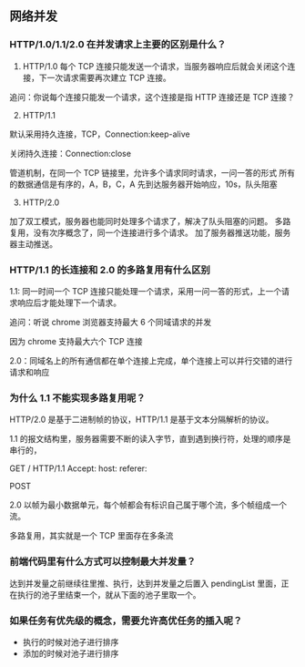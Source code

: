 <!--
 * @Author: Dalegac
 * @Date: 2021-08-20 14:01:04
 * @LastEditTime: 2021-08-23 00:02:37
 * @LastEditors: Dalegac
 * @Description: Just say something
-->

## 网络并发

### HTTP/1.0/1.1/2.0 在并发请求上主要的区别是什么？

1. HTTP/1.0
   每个 TCP 连接只能发送一个请求，当服务器响应后就会关闭这个连接，下一次请求需要再次建立 TCP 连接。

追问：你说每个连接只能发一个请求，这个连接是指 HTTP 连接还是 TCP 连接？

2. HTTP/1.1

默认采用持久连接，TCP，Connection:keep-alive

关闭持久连接：Connection:close

管道机制，在同一个 TCP 链接里，允许多个请求同时请求，一问一答的形式
所有的数据通信是有序的，A，B，C，A 先到达服务器开始响应，10s，队头阻塞

3. HTTP/2.0

加了双工模式，服务器也能同时处理多个请求了，解决了队头阻塞的问题。
多路复用，没有次序概念了，同一个连接进行多个请求。
加了服务器推送功能，服务器主动推送。

### HTTP/1.1 的长连接和 2.0 的多路复用有什么区别

1.1: 同一时间一个 TCP 连接只能处理一个请求，采用一问一答的形式，上一个请求响应后才能处理下一个请求。

追问：听说 chrome 浏览器支持最大 6 个同域请求的并发

因为 chrome 支持最大六个 TCP 连接

2.0：同域名上的所有通信都在单个连接上完成，单个连接上可以并行交错的进行请求和响应

### 为什么 1.1 不能实现多路复用呢？

HTTP/2.0 是基于二进制帧的协议，HTTP/1.1 是基于文本分隔解析的协议。

1.1 的报文结构里，服务器需要不断的读入字节，直到遇到换行符，处理的顺序是串行的，

GET / HTTP/1.1
Accept:
host:
referer:

POST

2.0 以帧为最小数据单元，每个帧都会有标识自己属于哪个流，多个帧组成一个流。

多路复用，其实就是一个 TCP 里面存在多条流

### 前端代码里有什么方式可以控制最大并发量？

达到并发量之前继续往里推、执行，达到并发量之后置入 pendingList 里面，正在执行的池子里结束一个，就从下面的池子里取一个。

### 如果任务有优先级的概念，需要允许高优任务的插入呢？

- 执行的时候对池子进行排序
- 添加的时候对池子进行排序
